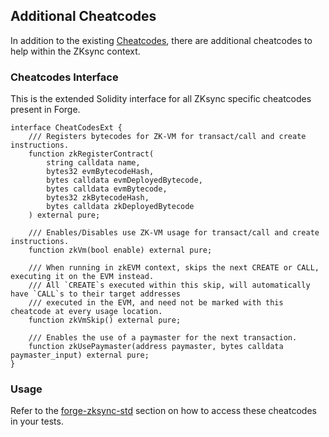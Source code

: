 ## Additional Cheatcodes

In addition to the existing [Cheatcodes](../../cheatcodes/README.md), there are additional cheatcodes to help within the ZKsync context.


### Cheatcodes Interface

This is the extended Solidity interface for all ZKsync specific cheatcodes present in Forge.

```solidity
interface CheatCodesExt {
    /// Registers bytecodes for ZK-VM for transact/call and create instructions.
    function zkRegisterContract(
        string calldata name,
        bytes32 evmBytecodeHash,
        bytes calldata evmDeployedBytecode,
        bytes calldata evmBytecode,
        bytes32 zkBytecodeHash,
        bytes calldata zkDeployedBytecode
    ) external pure;

    /// Enables/Disables use ZK-VM usage for transact/call and create instructions.
    function zkVm(bool enable) external pure;

    /// When running in zkEVM context, skips the next CREATE or CALL, executing it on the EVM instead.
    /// All `CREATE`s executed within this skip, will automatically have `CALL`s to their target addresses
    /// executed in the EVM, and need not be marked with this cheatcode at every usage location.
    function zkVmSkip() external pure;

    /// Enables the use of a paymaster for the next transaction.
    function zkUsePaymaster(address paymaster, bytes calldata paymaster_input) external pure;
}
```


### Usage

Refer to the [forge-zksync-std](../forge-zksync-std.md) section on how to access these cheatcodes in your tests.